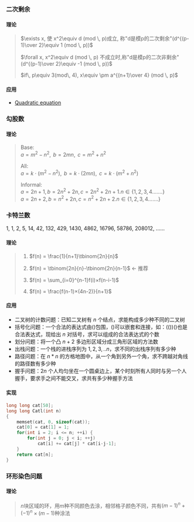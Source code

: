 ### 二次剩余
#### 理论
> $\exists x, 使 x^2\equiv d (mod \, p)成立, 称"d是模p的二次剩余"(d^{(p-1)\over 2}\equiv 1 (mod \, p))$
>
> $\forall x, x^2\equiv d (mod \, p) 不成立时,称"d是模p的二次非剩余"(d^{(p-1)\over 2}\equiv -1 (mod \, p))$
> 
> $if\, p\equiv 3(mod\, 4), x\equiv \pm a^{(n+1)\over 4} (mod \, p)$
#### 应用
  * [Quadratic equation](https://ac.nowcoder.com/acm/contest/889/B)<!-- 做除法时使用逆元：除2 -> 乘2(mod p)的逆元 -->

### 勾股数
#### 理论
> Base:<br>
> $a=m^{2}-n^{2},\ \,b=2mn,\ \,c=m^{2}+n^{2}$
>
> All:<br>
> $a=k\cdot (m^{2}-n^{2}),\ \,b=k\cdot (2mn),\ \,c=k\cdot (m^{2}+n^{2})$
>
> Informal:<br>
> $a=2n+1, b=2n^{2}+2n,  c=2n^{2}+2n+1.     n\in \left \{ 1,2,3,4.......\right \}$    
> $a=2n+2,  b=n^{2}+2n,  c=n^{2}+2n+2.   n\in \left \{ 1,2,3,4.......\right \}$


### 卡特兰数

1, 1, 2, 5, 14, 42, 132, 429, 1430, 4862, 16796, 58786, 208012, ......
#### 理论
> 1. $f(n) = \frac{1}{n+1}\tbinom{2n}{n}$
> 
> 2. $f(n) = \tbinom{2n}{n}-\tbinom{2n}{n-1}$ <- 推荐
> 
> 3. $f(n) = \sum_{i=0}^{n-1}f(i)×f(n-i-1)$
> 
> 4. $f(n) = \frac{f(n-1)×(4n-2)}{n+1}$
> 

#### 应用
* 二叉树的计数问题：已知二叉树有 $n$ 个结点，求能构成多少种不同的二叉树   
* 括号化问题：一个合法的表达式由()包围，()可以嵌套和连接，如：(())()也是合法表达式，现给出 $n$ 对括号，求可以组成的合法表达式的个数    
* 划分问题：将一个凸 $n+2$ 多边形区域分成三角形区域的方法数    
* 出栈问题：一个栈的进栈序列为 $1,2,3,..n$，求不同的出栈序列有多少种    
* 路径问题：在 $n*n$ 的方格地图中，从一个角到另外一个角，求不跨越对角线的路径数有多少种    
* 握手问题：$2n$ 个人均匀坐在一个圆桌边上，某个时刻所有人同时与另一个人握手，要求手之间不能交叉，求共有多少种握手方法    

#### 实现
```cpp
long long cat[50];
long long Catl(int n)
{
    memset(cat, 0, sizeof(cat));
    cat[0] = cat[1] = 1;
    for(int i = 2; i <= n; ++i) {
        for(int j = 0; j < i; ++j)
            cat[i] += cat[j] * cat[i-j-1];
    }
    return cat[n];
}

```

### 环形染色问题

#### 理论
> $n$块区域的环，用$m$种不同颜色去涂，相邻格子颜色不同，共有$(m-1)^n+(-1)^n×(m-1)$种涂法
